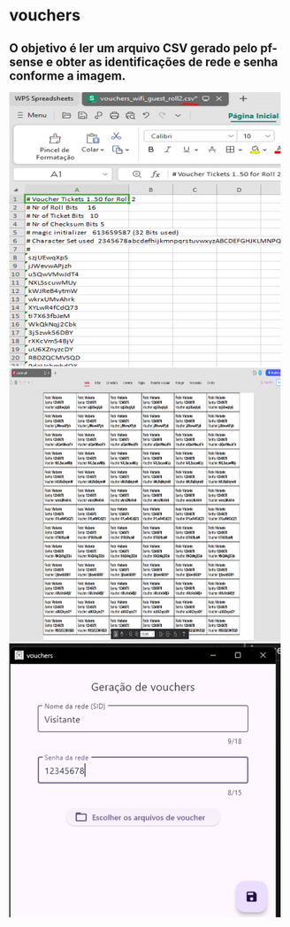 # vouchers


## O objetivo é ler um arquivo CSV gerado pelo pf-sense e obter as identificações de rede e senha conforme a imagem.


<img src="https://raw.githubusercontent.com/AGNconsultoria/voucher/main/arquivos/print/csv.png"  width="491" height="495">
<img src="https://raw.githubusercontent.com/AGNconsultoria/voucher/main/arquivos/print/pdf.png"  width="491" height="495">
<img src="https://raw.githubusercontent.com/AGNconsultoria/voucher/main/arquivos/print/tela.png" width="491" height="495">